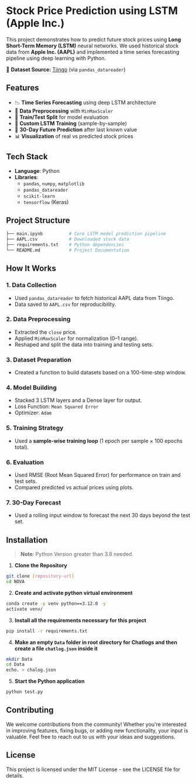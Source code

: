 # Stock Price Prediction using LSTM (Apple Inc.)

This project demonstrates how to predict future stock prices using **Long Short-Term Memory (LSTM)** neural networks. We used historical stock data from **Apple Inc. (AAPL)** and implemented a time series forecasting pipeline using deep learning with Python.

🔗 **Dataset Source:** [Tiingo](https://www.tiingo.com/) (via `pandas_datareader`)

## Features

- 📉 **Time Series Forecasting** using deep LSTM architecture
- 🔢 **Data Preprocessing** with `MinMaxScaler`
- 🧪 **Train/Test Split** for model evaluation
- 🔁 **Custom LSTM Training** (sample-by-sample)
- 🔮 **30-Day Future Prediction** after last known value
- 📊 **Visualization** of real vs predicted stock prices

## Tech Stack

- **Language**: Python
- **Libraries**:
  - `pandas`, `numpy`, `matplotlib`
  - `pandas_datareader`
  - `scikit-learn`
  - `tensorflow` (Keras)

## Project Structure

```bash
├── main.ipynb          # Core LSTM model prediction pipeline     
├── AAPL.csv            # Downloaded stock data
├── requirements.txt    # Python dependencies
└── README.md           # Project Documentation
```

## How It Works

### 1. **Data Collection**
- Used `pandas_datareader` to fetch historical AAPL data from Tiingo.
- Data saved to `AAPL.csv` for reproducibility.

### 2. **Data Preprocessing**
- Extracted the `close` price.
- Applied `MinMaxScaler` for normalization (0–1 range).
- Reshaped and split the data into training and testing sets.

### 3. **Dataset Preparation**
- Created a function to build datasets based on a 100-time-step window.

### 4. **Model Building**
- Stacked 3 LSTM layers and a Dense layer for output.
- Loss Function: `Mean Squared Error`
- Optimizer: `Adam`

### 5. **Training Strategy**
- Used a **sample-wise training loop** (1 epoch per sample × 100 epochs total).

### 6. **Evaluation**
- Used RMSE (Root Mean Squared Error) for performance on train and test sets.
- Compared predicted vs actual prices using plots.

### 7. **30-Day Forecast**
- Used a rolling input window to forecast the next 30 days beyond the test set.

## Installation

> **Note**: Python Version greater than 3.8 needed.

1. **Clone the Repository**

```bash
git clone [repository-url]
cd NOVA
```

2. **Create and activate python virtual environment**

```bash
conda create -p venv python==3.12.0 -y
activate venv/
```

3. **Install all the requirements necessary for this project**

```bash
pip install -r requirements.txt
```

4. **Make an empty `Data` folder in root directory for Chatlogs and then create a file `chatlog.json` inside it**

```bash
mkdir Data
cd Data
echo. > chalog.json
```

5. **Start the Python application**

```bash
python test.py
```

## Contributing

We welcome contributions from the community! Whether you're interested in improving features, fixing bugs, or adding new functionality, your input is valuable. Feel free to reach out to us with your ideas and suggestions.

## License
This project is licensed under the MIT License - see the LICENSE file for details.
